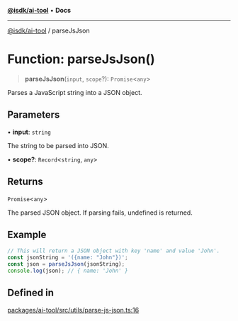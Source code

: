 [**@isdk/ai-tool**](../README.md) • **Docs**

***

[@isdk/ai-tool](../globals.md) / parseJsJson

# Function: parseJsJson()

> **parseJsJson**(`input`, `scope`?): `Promise`\<`any`\>

Parses a JavaScript string into a JSON object.

## Parameters

• **input**: `string`

The string to be parsed into JSON.

• **scope?**: `Record`\<`string`, `any`\>

## Returns

`Promise`\<`any`\>

The parsed JSON object. If parsing fails, undefined is returned.

## Example

```ts
// This will return a JSON object with key 'name' and value 'John'.
const jsonString = '({name: "John"})';
const json = parseJsJson(jsonString);
console.log(json); // { name: 'John' }
```

## Defined in

[packages/ai-tool/src/utils/parse-js-json.ts:16](https://github.com/isdk/ai-tool.js/blob/b0813174e9b350ae47231f8e5f885150313123b0/src/utils/parse-js-json.ts#L16)
